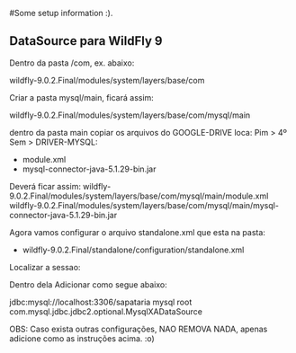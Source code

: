 #Some setup information :).

## DataSource para WildFly 9

Dentro da pasta /com, ex. abaixo:

wildfly-9.0.2.Final/modules/system/layers/base/com

Criar a pasta mysql/main, ficará assim:

wildfly-9.0.2.Final/modules/system/layers/base/com/mysql/main

dentro da pasta main copiar os arquivos do GOOGLE-DRIVE loca: Pim > 4º Sem > DRIVER-MYSQL:
- module.xml
- mysql-connector-java-5.1.29-bin.jar

Deverá ficar assim:
wildfly-9.0.2.Final/modules/system/layers/base/com/mysql/main/module.xml
wildfly-9.0.2.Final/modules/system/layers/base/com/mysql/main/mysql-connector-java-5.1.29-bin.jar


Agora vamos configurar o arquivo standalone.xml que esta na pasta:
- wildfly-9.0.2.Final/standalone/configuration/standalone.xml

Localizar a sessao:   <datasources> </datasources>

Dentro dela Adicionar como segue abaixo:

<datasources> 
	<datasource jta="false" jndi-name="java:jboss/datasources/SapatariaDS" pool-name="SapatariaDS" enabled="true" use-java-context="true">
		<connection-url>jdbc:mysql://localhost:3306/sapataria</connection-url>
		<driver>mysql</driver>
		<security>
			<user-name>root</user-name>
		</security>
		<drivers>
	       <driver name="mysql" module="com.mysql">
	           <xa-datasource-class>com.mysql.jdbc.jdbc2.optional.MysqlXADataSource</xa-datasource-class>
	       </driver>
	    </drivers>
	</datasource>
</datasources>

OBS: Caso exista outras configurações, NAO REMOVA NADA, apenas adicione como as instruções acima. :o)